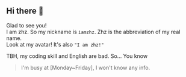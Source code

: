 ## Hi there 👋

Glad to see you!  
I am zhz. So my nickname is `iamzhz`. Zhz is the abbreviation of my real name.  
Look at my avatar! It's also `"I am zhz!"`  

TBH, my coding skill and English are bad. So... You know

> I'm busy at [Monday~Friday], I won't know any info.

